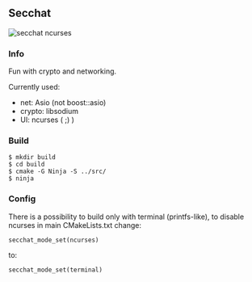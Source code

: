 ## Secchat

![secchat ncurses](https://github.com/nottomw/secchat/actions/workflows/cmake.yml/badge.svg)

### Info
Fun with crypto and networking.

Currently used:
- net: Asio (not boost::asio)
- crypto: libsodium
- UI: ncurses ( ;) )

### Build
```
$ mkdir build
$ cd build
$ cmake -G Ninja -S ../src/
$ ninja
```

### Config
There is a possibility to build only with terminal (printfs-like),
to disable ncurses in main CMakeLists.txt change:

```
secchat_mode_set(ncurses)
```

to:

```
secchat_mode_set(terminal)
```
